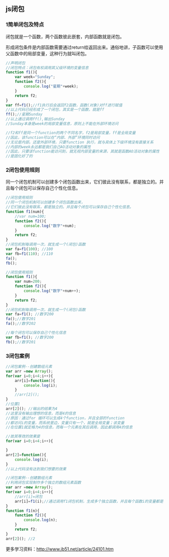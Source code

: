 ## js闭包

### 1简单闭包及特点

闭包就是一个函数，两个函数彼此嵌套，内部函数就是闭包。

形成闭包条件是内部函数需要通过return给返回出来。通俗地讲，子函数可以使用父函数中的局部变量，这种行为就叫闭包。

```javascript
//声明闭包
//闭包特点：闭包有权调用其父级环境的变量信息
function f1(){
	var week="Sunday";
	function f2(){
		console.log("星期"+week);
	}
	return f2;
}
var ff=f1();//f1执行后会返回f2函数，函数(对象)对ff进行赋值
//以上代码已经形成了一个闭包，其实是一个函数，就是ff
ff();//星期Sunday
//以上通过调用ff(),输出Sunday
//Sunday本身是week的局部变量信息，原则上不能在外部环境访问

//f2和ff是同一个function的两个不同名字，f2是局部变量，ff是全局变量
//因此，该function可以在“内部、外部”环境同时访问
//无论是内部。还是外部环境，只要function 执行，就与具体上下级环境没有直接关系
//内部的week永远都是我们自己AO活动对象的属性
//因此，只要该function能访问到，就无视内部变量的来源，其就是函数AO活动对象的属性
//是固化好了的
```

### 2闭包使用规则

同一个闭包机制可以创建多个闭包函数出来，它们彼此没有联系，都是独立的。并且每个闭包可以保存自己个性化信息。

```javascript
//闭包使用规则
//同一个闭包机制可以创建多个闭包函数出来，
//它们彼此没有联系，都是独立的。并且每个闭包可以保存自己个性化信息。
function f1(num){
	//var num=100;
	function f2(){
		console.log("数字"+num);
	}
	return f2;
}
//闭包机制每调用一次，就生成一个(闭包)函数
var fa=f1(100); //100
var fb=f1(110); //110
fa();
fb();
```

```javascript
//闭包使用规则
function f1(){
	var num=200;
	function f2(){
		console.log("数字"+num++);
	}
	return f2;
}
//闭包机制每调用一次，就生成一个(闭包)函数
var fa=f1(); //数字200
fa();//数字201
fa();//数字202

//每个闭包可以保存自己个性化信息
var fb=f1(); //数字200
fb();//数字201

```

### 3闭包案例

```javascript
//闭包案例--创建数组元素
var arr =new Array();
for(var i=0;i<4;i++){
	arr[i]=function(){
		console.log(i);
	}
	//arr[2]();
}
//位置1
arr[2](); //输出的结果为4
//这里没有输出理想的信息，而是4的信息
//原因：通过for 循环可以生成4个function，并且全部的function
//都访问i的变量，而系统里边，变量只有一个，就是全局变量；该变量
//在位置1就定格为4的信息，而每一个元素在其后调用，因此都调用4的信息

//故其等效的效果是
for(var i=0;i<4;i++){

}
arr[2]=function(){
	console.log(i);
}
//以上代码没有达到我们想要的效果
```

```javascript
//闭包案例--创建数组元素
//利用闭包实现制作多个独立的数组元素函数
var arr =new Array();
for(var i=0;i<4;i++){
	//arr[i]=闭包
	arr[i]=f1(i);//通过调用f1闭包机制，生成多个独立函数，并且每个函数i的变量都是不同值
}
function f1(n){
	function f2(){
		console.log(n);
	}
	return f2;
}
arr[2](); //2
```

更多学习资料：http://www.jb51.net/article/24101.htm



